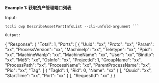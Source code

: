 **Example 1: 获取资产管理端口列表**



Input: 

```
tccli cwp DescribeAssetPortInfoList --cli-unfold-argument ```

Output: 
```
{
    "Response": {
        "Total": 1,
        "Ports": [
            {
                "Uuid": "xx",
                "Proto": "xx",
                "Param": "xx",
                "ProcessVersion": "xx",
                "MachineIp": "xx",
                "Teletype": "xx",
                "Ppid": "xx",
                "MachineWanIp": "xx",
                "MachineName": "xx",
                "User": "xx",
                "BindIp": "xx",
                "Md5": "xx",
                "OsInfo": "xx",
                "ProjectId": 1,
                "GroupName": "xx",
                "ProcessPath": "xx",
                "ProcessName": "xx",
                "ParentProcessName": "xx",
                "Pid": "xx",
                "Tag": [
                    {
                        "TagId": 1,
                        "Rid": 0,
                        "Name": "xx"
                    }
                ],
                "Quuid": "xx",
                "StartTime": "xx",
                "Port": "xx"
            }
        ],
        "RequestId": "xx"
    }
}
```

